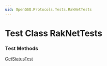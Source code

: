 ```yaml
---
uid: OpenGSQ.Protocols.Tests.RakNetTests
---
```


# Test Class RakNetTests

### Test Methods

<a href="/tests/OpenGSQ.Protocols.Tests/RakNetTests/GetStatusTest.html">GetStatusTest</a>

